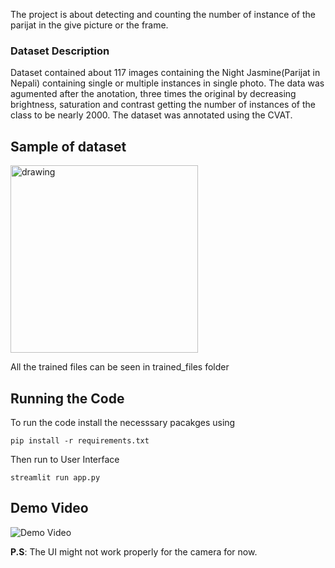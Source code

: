 The project is about detecting and counting the number of instance of the parijat in the give picture or the frame.

### Dataset Description

Dataset contained about 117 images containing the Night Jasmine(Parijat in Nepali) containing single or multiple instances in single photo. The data was agumented after the anotation, three times the original by decreasing brightness, saturation and contrast getting the number of instances of the class to be nearly 2000. The dataset was annotated using the CVAT. 

## Sample of dataset

<img src="dataset_sample.jpg" alt="drawing" width="300"/>

All the trained files can be seen in trained_files folder

## Running the Code
To run the code install the necesssary pacakges using 

` pip install -r requirements.txt ` 

Then run to User Interface 

`streamlit run app.py`

## Demo Video
![Demo Video](https://youtu.be/JMre-All2ys)


**P.S**: The UI might not work properly for the camera for now.
